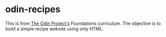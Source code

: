 # odin-recipes

This is from [The Odin Project's](https://www.theodinproject.com/paths/foundations/courses/foundations/lessons/recipes) Foundations curriculum. The objective is to build a simple recipe website using only HTML.
